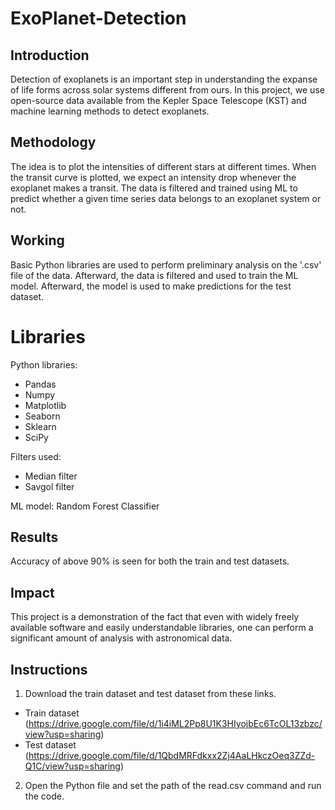 # ExoPlanet-Detection

## Introduction
Detection of exoplanets is an important step in understanding the expanse of life forms across solar systems different from ours. In this project, we use open-source data available from the Kepler Space Telescope (KST) and machine learning methods to detect exoplanets.

## Methodology
The idea is to plot the intensities of different stars at different times. When the transit curve is plotted, we expect an intensity drop whenever the exoplanet makes a transit. The data is filtered and trained using ML to predict whether a given time series data belongs to an exoplanet system or not.

## Working
Basic Python libraries are used to perform preliminary analysis on the '.csv' file of the data. Afterward, the data is filtered and used to train the ML model. Afterward, the model is used to make predictions for the test dataset.

# Libraries
Python libraries: 
- Pandas
- Numpy
- Matplotlib
- Seaborn
- Sklearn
- SciPy

Filters used:
- Median filter
- Savgol filter

ML model: Random Forest Classifier

## Results
Accuracy of above 90% is seen for both the train and test datasets.

## Impact
This project is a demonstration of the fact that even with widely freely available software and easily understandable libraries, one can perform a significant amount of analysis with astronomical data.

## Instructions
1. Download the train dataset and test dataset from these links.
- Train dataset (https://drive.google.com/file/d/1i4iML2Pp8U1K3HIyojbEc6TcOL13zbzc/view?usp=sharing)
- Test dataset (https://drive.google.com/file/d/1QbdMRFdkxx2Zj4AaLHkczOeq3ZZd-Q1C/view?usp=sharing)
2. Open the Python file and set the path of the read.csv command and run the code.

